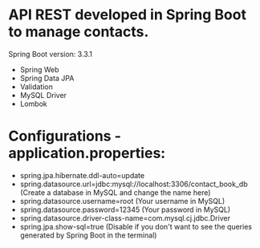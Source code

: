 # API REST developed in Spring Boot to manage contacts.

Spring Boot version: 3.3.1
  - Spring Web
  - Spring Data JPA
  - Validation
  - MySQL Driver
  - Lombok

# Configurations - application.properties:
  - spring.jpa.hibernate.ddl-auto=update
  - spring.datasource.url=jdbc:mysql://localhost:3306/contact_book_db (Create a database in MySQL and change the name here)
  - spring.datasource.username=root (Your username in MySQL)
  - spring.datasource.password=12345 (Your password in MySQL)
  - spring.datasource.driver-class-name=com.mysql.cj.jdbc.Driver
  - spring.jpa.show-sql=true (Disable if you don't want to see the queries generated by Spring Boot in the terminal)
